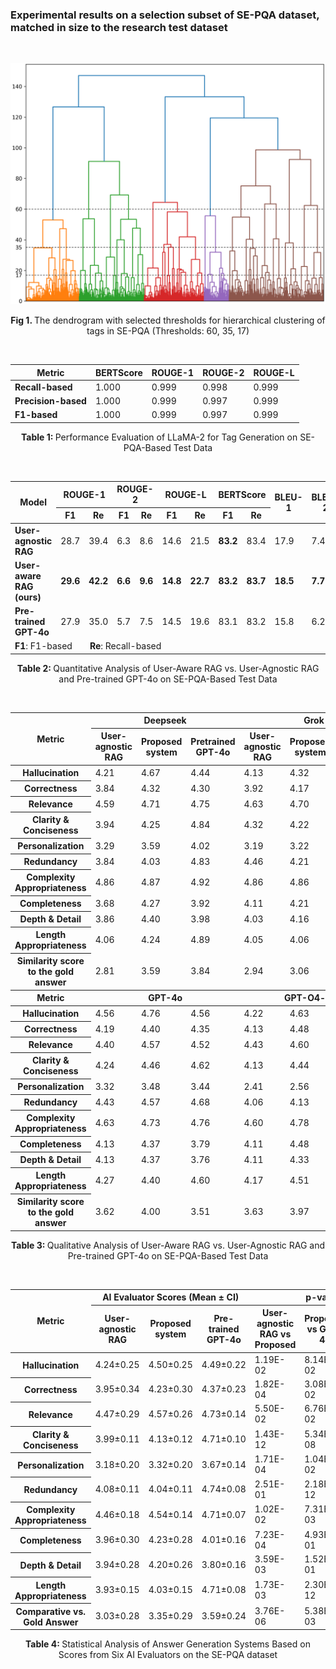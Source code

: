 <h3>Experimental results on a selection subset of SE-PQA dataset, matched in size to the research test dataset </h3>

<br>
<p align="justify">
<p align="center"><img src="Dendrogram.png" width="550" alt="Clustering dendrogram"></p>
<p align="center"><b> Fig 1. </b> The dendrogram with selected thresholds for hierarchical clustering of tags in SE-PQA (Thresholds: 60, 35, 17)</p>  
<br>

<table border="0" cellspacing="0" cellpadding="6" align="center">
  <thead>
    <tr>
      <th>Metric</th>
      <th>BERTScore</th>
      <th>ROUGE-1</th>
      <th>ROUGE-2</th>
      <th>ROUGE-L</th>
    </tr>
  </thead>
  <tbody>
    <tr>
      <td><b>Recall-based</b></td>
      <td>1.000</td>
      <td>0.999</td>
      <td>0.998</td>
      <td>0.999</td>
    </tr>
    <tr>
      <td><b>Precision-based</b></td>
      <td>1.000</td>
      <td>0.999</td>
      <td>0.997</td>
      <td>0.999</td>
    </tr>
    <tr>
      <td><b>F1-based</b></td>
      <td>1.000</td>
      <td>0.999</td>
      <td>0.997</td>
      <td>0.999</td>
    </tr>
  </tbody>
</table>

<p align="center"><b> Table 1: </b> Performance Evaluation of LLaMA-2 for Tag Generation on SE-PQA-Based Test Data </p>

<br>
<table border="0" cellspacing="0" cellpadding="6" align= "center">
  <thead>
    <tr>
      <th rowspan="2">Model</th>
      <th colspan="2">ROUGE-1</th>
      <th colspan="2">ROUGE-2</th>
      <th colspan="2">ROUGE-L</th>
      <th colspan="2">BERTScore</th>
      <th rowspan="2">BLEU-1</th>
      <th rowspan="2">BLEU-2</th>
      <th rowspan="2">METEOR</th>
      <th rowspan="2">Perplexity</th>
    </tr>
    <tr>
      <th>F1</th><th>Re</th>
      <th>F1</th><th>Re</th>
      <th>F1</th><th>Re</th>
      <th>F1</th><th>Re</th>
    </tr>
  </thead>
  <tbody>
    <tr>
      <td><b>User-agnostic RAG</b></td>
      <td>28.7</td><td>39.4</td>
      <td>6.3</td><td>8.6</td>
      <td>14.6</td><td>21.5</td>
      <td><b>83.2</b></td><td>83.4</td>
      <td>17.9</td><td>7.4</td><td>18.5</td><td><b>31.00</b></td>
    </tr>
    <tr>
      <td><b>User-aware RAG (ours)</b></td>
      <td><b>29.6</b></td><td><b>42.2</b></td>
      <td><b>6.6</b></td><td><b>9.6</b></td>
      <td><b>14.8</b></td><td><b>22.7</b></td>
      <td><b>83.2</b></td><td><b>83.7</b></td>
      <td><b>18.5</b></td><td><b>7.7</b></td><td><b>19.1</b></td><td>32.30</td>
    </tr>
    <tr>
      <td><b>Pre-trained GPT-4o</b></td>
      <td>27.9</td><td>35.0</td>
      <td>5.7</td><td>7.5</td>
      <td>14.5</td><td>19.6</td>
      <td>83.1</td><td>83.2</td>
      <td>15.8</td><td>6.2</td><td>15.9</td><td>39.27</td>
    </tr>
      <tr>
          <td colspan="13"><b>F1</b>: F1-based  <b>Re</b>: Recall-based</td>
      </tr>
  </tbody>
</table>


<p align="center"><b> Table 2: </b> Quantitative Analysis of User-Aware RAG vs. User-Agnostic RAG and Pre-trained GPT-4o on SE-PQA-Based Test Data </p>

<br>
<table>
  <thead>
    <tr>
      <th rowspan="2">Metric</th>
      <th colspan="3">Deepseek</th>
      <th colspan="3">Grok</th>
      <th colspan="3">Qwen</th>
    </tr>
    <tr>
      <th> User-agnostic RAG</th>
      <th> Proposed system</th>
      <th> Pretrained GPT-4o</th>
      <th> User-agnostic RAG</th>
      <th> Proposed system</th>
      <th> Pretrained GPT-4o</th>
      <th> User-agnostic RAG</th>
      <th> Proposed system</th>
      <th> Pretrained GPT-4o</th>
    </tr>
  </thead>
  <tbody>
    <tr>
      <th>Hallucination</th>
      <td>4.21</td><td>4.67</td><td>4.44</td>
      <td>4.13</td><td>4.32</td><td>4.22</td>
      <td>4.13</td><td>4.46</td><td>4.49</td>
    </tr>
    <tr>
      <th>Correctness</th>
      <td>3.84</td><td>4.32</td><td>4.30</td>
      <td>3.92</td><td>4.17</td><td>4.24</td>
      <td>3.97</td><td>4.27</td><td>4.35</td>
    </tr>
    <tr>
      <th>Relevance</th>
      <td>4.59</td><td>4.71</td><td>4.75</td>
      <td>4.63</td><td>4.70</td><td>4.87</td>
      <td>4.35</td><td>4.51</td><td>4.71</td>
    </tr>
    <tr>
      <th>Clarity &amp; Conciseness</th>
      <td>3.94</td><td>4.25</td><td>4.84</td>
      <td>4.32</td><td>4.22</td><td>4.84</td>
      <td>3.73</td><td>4.33</td><td>4.68</td>
    </tr>
    <tr>
      <th>Personalization</th>
      <td>3.29</td><td>3.59</td><td>4.02</td>
      <td>3.19</td><td>3.22</td><td>3.43</td>
      <td>3.73</td><td>4.03</td><td>4.56</td>
    </tr>
    <tr>
      <th>Redundancy</th>
      <td>3.84</td><td>4.03</td><td>4.83</td>
      <td>4.46</td><td>4.21</td><td>4.94</td>
      <td>4.14</td><td>4.54</td><td>4.83</td>
    </tr>
    <tr>
      <th>Complexity Appropriateness</th>
      <td>4.86</td><td>4.87</td><td>4.92</td>
      <td>4.86</td><td>4.86</td><td>4.94</td>
      <td>4.25</td><td>4.52</td><td>4.70</td>
    </tr>
    <tr>
      <th>Completeness</th>
      <td>3.68</td><td>4.27</td><td>3.92</td>
      <td>4.11</td><td>4.21</td><td>4.17</td>
      <td>3.87</td><td>4.22</td><td>4.03</td>
    </tr>
    <tr>
      <th>Depth &amp; Detail</th>
      <td>3.86</td><td>4.40</td><td>3.98</td>
      <td>4.03</td><td>4.16</td><td>3.68</td>
      <td>3.75</td><td>4.16</td><td>4.02</td>
    </tr>
    <tr>
      <th>Length Appropriateness</th>
      <td>4.06</td><td>4.24</td><td>4.89</td>
      <td>4.05</td><td>4.06</td><td>4.89</td>
      <td>3.63</td><td>4.21</td><td>4.54</td>
    </tr>
    <tr>
      <th>Similarity score to the gold answer</th>
      <td>2.81</td><td>3.59</td><td>3.84</td>
      <td>2.94</td><td>3.06</td><td>3.29</td>
      <td>2.76</td><td>3.19</td><td>3.65</td>
    </tr>
  </tbody>
  <thead>
    <tr>
      <th rowspan="2">Metric</th>
      <th colspan="3">GPT-4o</th>
      <th colspan="3">GPT-O4-mini</th>
      <th colspan="3">Claude</th>
    </tr>
  </thead>
  <tbody>
    <tr>
      <th>Hallucination</th>
      <td>4.56</td><td>4.76</td><td>4.56</td>
      <td>4.22</td><td>4.63</td><td>4.65</td>
      <td>4.17</td><td>4.33</td><td>4.35</td>
    </tr>
    <tr>
      <th>Correctness</th>
      <td>4.19</td><td>4.40</td><td>4.35</td>
      <td>4.13</td><td>4.48</td><td>4.52</td>
      <td>3.78</td><td>3.97</td><td>4.27</td>
    </tr>
    <tr>
      <th>Relevance</th>
      <td>4.40</td><td>4.57</td><td>4.52</td>
      <td>4.43</td><td>4.60</td><td>4.71</td>
      <td>4.35</td><td>4.40</td><td>4.70</td>
    </tr>
    <tr>
      <th>Clarity &amp; Conciseness</th>
      <td>4.24</td><td>4.46</td><td>4.62</td>
      <td>4.13</td><td>4.44</td><td>4.71</td>
      <td>3.46</td><td>3.44</td><td>4.44</td>
    </tr>
    <tr>
      <th>Personalization</th>
      <td>3.32</td><td>3.48</td><td>3.44</td>
      <td>2.41</td><td>2.56</td><td>2.67</td>
      <td>2.97</td><td>3.05</td><td>3.41</td>
    </tr>
    <tr>
      <th>Redundancy</th>
      <td>4.43</td><td>4.57</td><td>4.68</td>
      <td>4.06</td><td>4.13</td><td>4.75</td>
      <td>3.44</td><td>3.17</td><td>4.32</td>
    </tr>
    <tr>
      <th>Complexity Appropriateness</th>
      <td>4.63</td><td>4.73</td><td>4.76</td>
      <td>4.60</td><td>4.78</td><td>4.89</td>
      <td>3.62</td><td>3.65</td><td>4.06</td>
    </tr>
    <tr>
      <th>Completeness</th>
      <td>4.13</td><td>4.37</td><td>3.79</td>
      <td>4.11</td><td>4.48</td><td>3.97</td>
      <td>3.89</td><td>4.03</td><td>3.95</td>
    </tr>
    <tr>
      <th>Depth &amp; Detail</th>
      <td>4.13</td><td>4.37</td><td>3.76</td>
      <td>4.11</td><td>4.33</td><td>3.75</td>
      <td>3.83</td><td>3.92</td><td>3.43</td>
    </tr>
    <tr>
      <th>Length Appropriateness</th>
      <td>4.27</td><td>4.40</td><td>4.60</td>
      <td>4.17</td><td>4.51</td><td>4.84</td>
      <td>3.32</td><td>3.16</td><td>4.44</td>
    </tr>
    <tr>
      <th>Similarity score to the gold answer</th>
      <td>3.62</td><td>4.00</td><td>3.51</td>
      <td>3.63</td><td>3.97</td><td>3.71</td>
      <td>2.52</td><td>2.65</td><td>3.27</td>
    </tr>

  </tbody>
</table>

<p align="center"><b> Table 3: </b> Qualitative Analysis of User-Aware RAG vs. User-Agnostic RAG and Pre-trained GPT-4o on SE-PQA-Based Test Data </p>

<br>
<table border="0" cellspacing="0" cellpadding="6" align="center">
  <thead>
    <tr>
      <th rowspan="2">Metric</th>
      <th colspan="3">AI Evaluator Scores (Mean ± CI)</th>
      <th colspan="3">p-value</th>
    </tr>
    <tr>
      <th>User-agnostic RAG</th>
      <th>Proposed system</th>
      <th>Pre-trained GPT-4o</th>
      <th>User-agnostic RAG vs Proposed</th>
      <th>Proposed vs GPT-4o</th>
      <th>User-agnostic RAG vs GPT-4o</th>
    </tr>
  </thead>
<tbody>
    <tr>
      <th>Hallucination</th>
      <td>4.24&plusmn;0.25</td>
      <td>4.50&plusmn;0.25</td>
      <td>4.49&plusmn;0.22</td>
      <td>1.19E-02</td><td>8.14E-02</td><td>2.60E-01</td>
    </tr>
    <tr>
      <th>Correctness</th>
      <td>3.95&plusmn;0.34</td>
      <td>4.23&plusmn;0.30</td>
      <td>4.37&plusmn;0.23</td>
      <td>1.82E-04</td><td>3.08E-02</td><td>3.54E-01</td>
    </tr>
    <tr>
      <th>Relevance</th>
      <td>4.47&plusmn;0.29</td>
      <td>4.57&plusmn;0.26</td>
      <td>4.73&plusmn;0.14</td>
      <td>5.50E-02</td><td>6.76E-02</td><td>2.14E-01</td>
    </tr>
    <tr>
      <th>Clarity &amp; Conciseness</th>
      <td>3.99&plusmn;0.11</td>
      <td>4.13&plusmn;0.12</td>
      <td>4.71&plusmn;0.10</td>
      <td>1.43E-12</td><td>5.34E-08</td><td>5.34E-08</td>
    </tr>
    <tr>
      <th>Personalization</th>
      <td>3.18&plusmn;0.20</td>
      <td>3.32&plusmn;0.20</td>
      <td>3.67&plusmn;0.14</td>
      <td>1.71E-04</td><td>1.04E-02</td><td>1.04E-02</td>
    </tr>
    <tr>
      <th>Redundancy</th>
      <td>4.08&plusmn;0.11</td>
      <td>4.04&plusmn;0.11</td>
      <td>4.74&plusmn;0.08</td>
      <td>2.51E-01</td><td>2.18E-12</td><td>1.34E-12</td>
    </tr>
    <tr>
      <th>Complexity Appropriateness</th>
      <td>4.46&plusmn;0.18</td>
      <td>4.54&plusmn;0.14</td>
      <td>4.71&plusmn;0.07</td>
      <td>1.02E-02</td><td>7.31E-03</td><td>4.31E-02</td>
    </tr>
    <tr>
      <th>Completeness</th>
      <td>3.96&plusmn;0.30</td>
      <td>4.23&plusmn;0.28</td>
      <td>4.01&plusmn;0.16</td>
      <td>7.23E-04</td><td>4.93E-01</td><td>4.82E-02</td>
    </tr>
    <tr>
      <th>Depth &amp; Detail</th>
      <td>3.94&plusmn;0.28</td>
      <td>4.20&plusmn;0.26</td>
      <td>3.80&plusmn;0.16</td>
      <td>3.59E-03</td><td>1.52E-01</td><td>4.45E-03</td>
    </tr>
    <tr>
      <th>Length Appropriateness</th>
      <td>3.93&plusmn;0.15</td>
      <td>4.03&plusmn;0.15</td>
      <td>4.71&plusmn;0.08</td>
      <td>1.73E-03</td><td>2.30E-12</td><td>7.88E-09</td>
    </tr>
    <tr>
      <th>Comparative vs. Gold Answer</th>
      <td>3.03&plusmn;0.28</td>
      <td>3.35&plusmn;0.29</td>
      <td>3.59&plusmn;0.24</td>
      <td>3.76E-06</td><td>5.38E-03</td><td>2.51E-01</td>
    </tr>
  </tbody>
</table>

<p align="center"><b> Table 4: </b>Statistical Analysis of Answer Generation Systems Based on Scores from Six AI Evaluators on the SE-PQA dataset</p>

</p>
